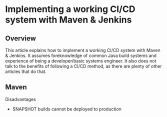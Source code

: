 Implementing a working CI/CD system with Maven & Jenkins
===

Overview
--

This article explains how to implement a working CI/CD system with Maven & Jenkins. It assumes foreknowledge of common Java build systems and experience of being a developer/basic systems engineer. It also does not talk to the benefits of following a CI/CD method, as there are plenty of other articles that do that.

Maven
-- 

Disadvantages 

- SNAPSHOT builds cannot be deployed to production
